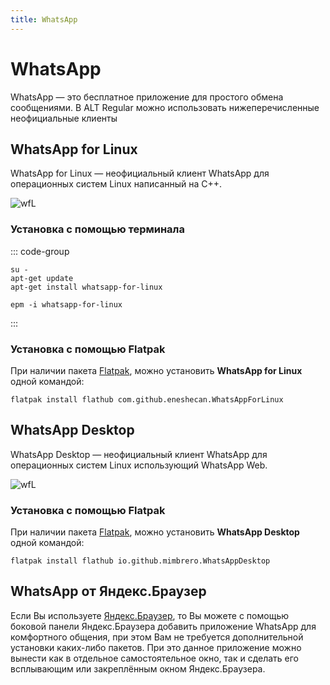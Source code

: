```yaml
---
title: WhatsApp
---
```


# WhatsApp

WhatsApp — это бесплатное приложение для простого обмена сообщениями.
В ALT Regular можно использовать нижеперечисленные неофициальные клиенты

## WhatsApp for Linux

WhatsApp for Linux — неофициальный клиент WhatsApp для операционных систем Linux написанный на С++.

![wfL](https://dl.flathub.org/repo/screenshots/com.github.eneshecan.WhatsAppForLinux-stable/1248x702/com.github.eneshecan.WhatsAppForLinux-cc5532120b86a10fdc0f11fc0f1eeb08.png)

### Установка с помощью терминала

::: code-group

```shell[apt-get]
su -
apt-get update
apt-get install whatsapp-for-linux
```
```shell[epm]
epm -i whatsapp-for-linux
```
:::

### Установка с помощью Flatpak

При наличии пакета [Flatpak](/flatpak), можно установить **WhatsApp for Linux** одной командой:

```shell
flatpak install flathub com.github.eneshecan.WhatsAppForLinux
```

## WhatsApp Desktop

WhatsApp Desktop — неофициальный клиент WhatsApp для операционных систем Linux использующий WhatsApp Web.


![wfL](https://dl.flathub.org/repo/screenshots/io.github.mimbrero.WhatsAppDesktop-stable/1248x702/io.github.mimbrero.WhatsAppDesktop-02fc62452c654195651caaa9822a9f5d.png)

### Установка с помощью Flatpak

При наличии пакета [Flatpak](/flatpak), можно установить **WhatsApp Desktop** одной командой:

```shell
flatpak install flathub io.github.mimbrero.WhatsAppDesktop
```

## WhatsApp от Яндекс.Браузер

Если Вы используете [Яндекс.Браузер](/yandex-browser), то Вы можете с помощью боковой панели Яндекс.Браузера добавить приложение WhatsApp для комфортного общения, при этом Вам не требуется дополнительной установки каких-либо пакетов. При это данное приложение можно вынести как в отдельное самостоятельное окно, так и сделать его всплывающим или закреплённым окном Яндекс.Браузера.

